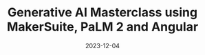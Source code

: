 ---
slug: generative-ai-masterclass
tag: Generative AI
title: Generative AI Masterclass using MakerSuite, PaLM 2 and Angular
description: In this full day training, you will learn how to leverage Google's new Generative AI platform using MakerSuite and PaLM APIs to build the next generation of AI-enabled Applications and powerful chatbots with Angular. The workshop is hands-on and practical, but we also give an overview of all the latest advancements and ideas. Topics we will cover
date: '2023-12-04'
authors: '[{"name": "Gerard Sans","biography":"Gerard is a Google Developer Expert in Web Technologies and Angular. He works as a Developer Advocate at AWS and he is the founder of the AngularZone community in London. He loves coding, learning and sharing knowledge.","image": "photo/authors/gerard-sans.webp","link": "https://gerardsans.com/"}]'
location: '{"name": "Spaces Laurentina - Viale Luca Gaurico 91/93","mapsLink":"https://maps.app.goo.gl/DHtZNNd8r8DNdmjN8"}'
image: /photo/workshop-generative-ai-20231204.webp
link: /workshops/generative-ai-masterclass
ticket: https://ti.to/ngrome-events/generative-ai-workshop-with-gerard-sans
col: 1
---